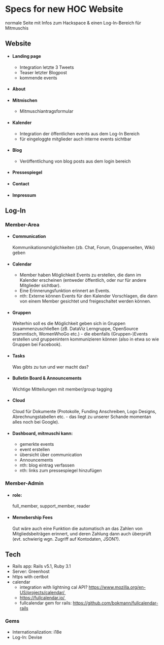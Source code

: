 # Specs for new HOC Website
normale Seite mit Infos zum Hackspace &
einen Log-In-Bereich für Mitmuschis

## Website
- #### Landing page
  - Integration letzte 3 Tweets
  - Teaser letzter Blogpost
  - kommende events
- #### About
- #### Mitmischen
    - Mitmuschiantragsformular
- #### Kalender
  - Integration der öffentlichen events aus dem Log-In Bereich
  - für eingeloggte mitglieder auch interne events sichtbar
- #### Blog
  - Veröffentlichung von blog posts aus dem login bereich
- #### Pressespiegel
- #### Contact
- #### Impressum

## Log-In
### Member-Area
- #### Communication
  Kommunikationsmöglichkeiten (zb. Chat, Forum, Gruppenseiten, Wiki) geben
- #### Calendar
  - Member haben Möglichkeit Events zu erstellen, die dann im Kalender erscheinen
(entweder öffentlich, oder nur für andere Mitglieder sichtbar). 
  - Eine Erinnerungsfunktion erinnert an Events. 
  - nth: Externe können Events für den
Kalender Vorschlagen, die dann von einem Member gesichtet und
freigeschaltet werden können.
- #### Gruppen
  Weiterhin soll es die Möglichkeit geben
sich in Gruppen zusammenzuschließen (zB. DataViz Lerngruppe, OpenSource
Stammtisch, WomenWhoGo etc.) - die ebenfalls (Gruppen-)Events erstellen
und gruppenintern kommunizieren können (also in etwa so wie Gruppen bei
Facebook).
- #### Tasks
    Was gibts zu tun und wer macht das?
- #### Bulletin Board & Announcements
    Wichtige Mitteilungen mit member/group tagging
- #### Cloud
  Cloud für Dokumente (Protokolle, Funding Anschreiben, Logo Designs,
Abrechnungstabellen etc. - das liegt zu unserer Schande momentan alles
noch bei Google).
- #### Dashboard, mitmuschi kann:
  - gemerkte events
  - event erstellen
  - übersicht über communication
  - Announcements
  - nth: blog eintrag verfassen
  - nth: links zum pressespiegel hinzufügen

### Member-Admin
- #### role:
    full_member, support_member, reader
- #### Memebership Fees
  Gut wäre auch eine Funktion die automatisch an das Zahlen von
Mitgliedsbeiträgen erinnert, und deren Zahlung dann auch überprüft (evt.
schwierig wgn. Zugriff auf Kontodaten, JSON?).

## Tech
- Rails app: Rails v5.1, Ruby 3.1
- Server: Greenhost
- https with certbot
- calendar     
    - integration with lightning cal API? https://www.mozilla.org/en-US/projects/calendar/     
    - https://fullcalendar.io/     
    - fullcalendar gem for rails: https://github.com/bokmann/fullcalendar-rails

### Gems
- Internationalization: i18e
- Log-In: Devise

